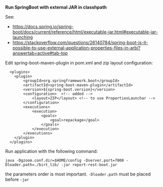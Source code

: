 **Run SpringBoot with external JAR in classhpath**

See:
* https://docs.spring.io/spring-boot/docs/current/reference/html/executable-jar.html#executable-jar-launching
* https://stackoverflow.com/questions/26140784/spring-boot-is-it-possible-to-use-external-application-properties-files-in-arbi?answertab=active#tab-top

Edit spring-boot-maven-plugin in pom.xml and zip layout configuration:
```
  <plugins>
    <plugin>
        <groupId>org.springframework.boot</groupId>
        <artifactId>spring-boot-maven-plugin</artifactId>
        <version>${spring-boot.version}</version>
        <configuration>  <!-- added -->
            <layout>ZIP</layout> <!-- to use PropertiesLaunchar -->
        </configuration>
        <executions>
            <execution>
                <goals>
                    <goal>repackage</goal>
                </goals>
            </execution>
        </executions>
    </plugin>
  </plugins>
``` 

Run application with the following command:  
```
java -Dgzoom.conf.dir=$HOME/config -Dserver.port=7000 -Dloader.path=./birt_lib/ -jar report-rest-boot.jar
```  
the parameters order is most important. `-Dloader.path` must be placed before `-jar`


